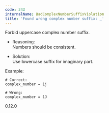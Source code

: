 ```yaml
---
code: 343
internalName: BadComplexNumberSuffixViolation
title: 'Found wrong complex number suffix: _'
---
```


Forbid uppercase complex number suffix.

  - Reasoning:  
    Numbers should be consistent.

  - Solution:  
    Use lowercase suffix for imaginary part.

Example:

    # Correct:
    complex_number = 1j
    
    # Wrong:
    complex_number = 1J

<div class="versionadded">

0.12.0

</div>
